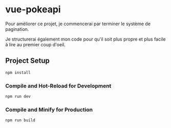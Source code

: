
# vue-pokeapi

Pour améliorer ce projet, je commencerai par terminer le système de pagination.

Je structurerai également mon code pour qu'il soit plus propre et plus facile à lire au premier coup d'oeil.

## Project Setup

```sh
npm install
```

### Compile and Hot-Reload for Development

```sh
npm run dev
```

### Compile and Minify for Production

```sh
npm run build
```
